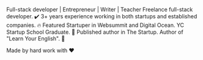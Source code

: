 Full-stack developer | Entrepreneur | Writer | Teacher
Freelance full-stack developer. ✔️
3+ years experience working in both startups and established companies. 🔥
Featured Startuper in Websummit and Digital Ocean. YC Startup School Graduate. 🚀
Published author in The Startup. Author of "Learn Your English". 📖

Made by hard work with ❤️
